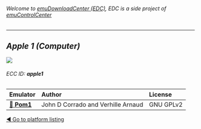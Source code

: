 ###### Welcome to [emuDownloadCenter (EDC)](https://github.com/PhoenixInteractiveNL/emuDownloadCenter/wiki/), EDC is a side project of [emuControlCenter](https://github.com/PhoenixInteractiveNL/emuControlCenter/wiki/)
***
## _Apple 1 (Computer)_
![](https://raw.githubusercontent.com/wiki/PhoenixInteractiveNL/emuDownloadCenter/images_platform/ecc_apple1_teaser.png)
###### ECC ID: **apple1**

| Emulator   | Author      | License     |
|:-----------|:------------|:------------|
| [:file_folder: **Pom1**](https://github.com/PhoenixInteractiveNL/emuDownloadCenter/wiki/Emulator-pom1#menu) | John D Corrado and Verhille Arnaud | GNU GPLv2 |

[:arrow_backward: Go to platform listing](https://github.com/PhoenixInteractiveNL/emuDownloadCenter/wiki/EDC-Platform-List)
